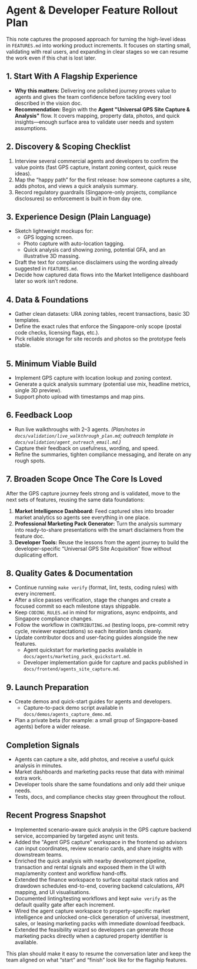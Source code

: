 # Agent & Developer Feature Rollout Plan

This note captures the proposed approach for turning the high-level ideas in
`FEATURES.md` into working product increments. It focuses on starting small,
validating with real users, and expanding in clear stages so we can resume the
work even if this chat is lost later.

## 1. Start With A Flagship Experience

- **Why this matters:** Delivering one polished journey proves value to agents
  and gives the team confidence before tackling every tool described in the
  vision doc.
- **Recommendation:** Begin with the **Agent "Universal GPS Site Capture &
  Analysis"** flow. It covers mapping, property data, photos, and quick
  insights—enough surface area to validate user needs and system assumptions.

## 2. Discovery & Scoping Checklist

1. Interview several commercial agents and developers to confirm the value
   points (fast GPS capture, instant zoning context, quick reuse ideas).
2. Map the “happy path” for the first release: how someone captures a site,
   adds photos, and views a quick analysis summary.
3. Record regulatory guardrails (Singapore-only projects, compliance
   disclosures) so enforcement is built in from day one.

## 3. Experience Design (Plain Language)

- Sketch lightweight mockups for:
  - GPS logging screen.
  - Photo capture with auto-location tagging.
  - Quick analysis card showing zoning, potential GFA, and an illustrative 3D
    massing.
- Draft the text for compliance disclaimers using the wording already suggested
  in `FEATURES.md`.
- Decide how captured data flows into the Market Intelligence dashboard later so
  work isn’t redone.

## 4. Data & Foundations

- Gather clean datasets: URA zoning tables, recent transactions, basic 3D
  templates.
- Define the exact rules that enforce the Singapore-only scope (postal code
  checks, licensing flags, etc.).
- Pick reliable storage for site records and photos so the prototype feels
  stable.

## 5. Minimum Viable Build

- Implement GPS capture with location lookup and zoning context.
- Generate a quick analysis summary (potential use mix, headline metrics, single
  3D preview).
- Support photo upload with timestamps and map pins.

## 6. Feedback Loop

- Run live walkthroughs with 2–3 agents. *(Plan/notes in `docs/validation/live_walkthrough_plan.md`; outreach template in `docs/validation/agent_outreach_email.md`.)*
- Capture their feedback on usefulness, wording, and speed.
- Refine the summaries, tighten compliance messaging, and iterate on any rough
  spots.

## 7. Broaden Scope Once The Core Is Loved

After the GPS capture journey feels strong and is validated, move to the next
sets of features, reusing the same data foundations:

1. **Market Intelligence Dashboard:** Feed captured sites into broader market
   analytics so agents see everything in one place.
2. **Professional Marketing Pack Generator:** Turn the analysis summary into
   ready-to-share presentations with the smart disclaimers from the feature doc.
3. **Developer Tools:** Reuse the lessons from the agent journey to build the
   developer-specific “Universal GPS Site Acquisition” flow without duplicating
   effort.

## 8. Quality Gates & Documentation

- Continue running `make verify` (format, lint, tests, coding rules) with every
  increment.
- After a slice passes verification, stage the changes and create a focused
  commit so each milestone stays shippable.
- Keep `CODING_RULES.md` in mind for migrations, async endpoints, and Singapore
  compliance changes.
- Follow the workflow in `CONTRIBUTING.md` (testing loops, pre-commit retry
  cycle, reviewer expectations) so each iteration lands cleanly.
- Update contributor docs and user-facing guides alongside the new features.
  - Agent quickstart for marketing packs available in
    `docs/agents/marketing_pack_quickstart.md`.
  - Developer implementation guide for capture and packs published in
    `docs/frontend/agents_site_capture.md`.

## 9. Launch Preparation

- Create demos and quick-start guides for agents and developers.
  - Capture-to-pack demo script available in `docs/demos/agents_capture_demo.md`.
- Plan a private beta (for example: a small group of Singapore-based agents)
  before a wider release.

## Completion Signals

- Agents can capture a site, add photos, and receive a useful quick analysis in
  minutes.
- Market dashboards and marketing packs reuse that data with minimal extra work.
- Developer tools share the same foundations and only add their unique needs.
- Tests, docs, and compliance checks stay green throughout the rollout.

## Recent Progress Snapshot

- Implemented scenario-aware quick analysis in the GPS capture backend service,
  accompanied by targeted async unit tests.
- Added the "Agent GPS capture" workspace in the frontend so advisors can input
  coordinates, review scenario cards, and share insights with downstream teams.
- Enriched the quick analysis with nearby development pipeline, transaction and
  rental signals and exposed them in the UI with map/amenity context and
  workflow hand-offs.
- Extended the finance workspace to surface capital stack ratios and drawdown
  schedules end-to-end, covering backend calculations, API mapping, and UI
  visualisations.
- Documented linting/testing workflows and kept `make verify` as the default
  quality gate after each increment.
- Wired the agent capture workspace to property-specific market intelligence
  and unlocked one-click generation of universal, investment, sales, or leasing
  marketing packs with immediate download feedback.
- Extended the feasibility wizard so developers can generate those marketing
  packs directly when a captured property identifier is available.

This plan should make it easy to resume the conversation later and keep the team
aligned on what “start” and “finish” look like for the flagship features.
